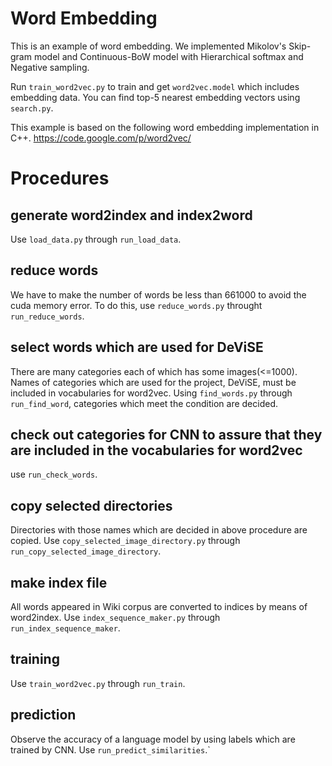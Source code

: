 # Word Embedding

This is an example of word embedding.
We implemented Mikolov's Skip-gram model and Continuous-BoW model with Hierarchical softmax and Negative sampling.

Run `train_word2vec.py` to train and get `word2vec.model` which includes embedding data.
You can find top-5 nearest embedding vectors using `search.py`.

This example is based on the following word embedding implementation in C++.
https://code.google.com/p/word2vec/

# Procedures

## generate word2index and index2word

Use `load_data.py` through `run_load_data`.

## reduce words

We have to make the number of words be less than 661000 to avoid the cuda memory error.
To do this, use `reduce_words.py` throught `run_reduce_words`.

## select words which are used for DeViSE

There are many categories each of which has some images(<=1000).
Names of categories which are used for the project, DeViSE, must be included in vocabularies for word2vec.
Using `find_words.py` through `run_find_word`, categories which meet the condition are decided. 

## check out categories for CNN to assure that they are included in the vocabularies for word2vec 
use `run_check_words`.

## copy selected directories

Directories with those names which are decided in above procedure are copied.
Use `copy_selected_image_directory.py` through `run_copy_selected_image_directory`.

## make index file 

All words appeared in Wiki corpus are converted to indices by means of word2index.
Use `index_sequence_maker.py` through `run_index_sequence_maker`.

## training 

Use `train_word2vec.py` through `run_train`.

## prediction

Observe the accuracy of a language model by using labels which are trained by CNN.
Use `run_predict_similarities`.`
